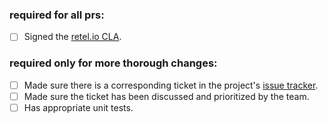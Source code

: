 ### required for all prs:
- [ ] Signed the [retel.io CLA](https://github.com/retel-io/cla).

### required only for more thorough changes:
- [ ] Made sure there is a corresponding ticket in the project's [issue tracker](https://github.com/retel-io/ari-proxy/issues).
- [ ] Made sure the ticket has been discussed and prioritized by the team.
- [ ] Has appropriate unit tests.
